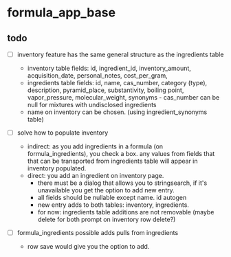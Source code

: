 # formula_app_base
## todo 

- [ ] inventory feature has the same general structure as the ingredients table 
    - inventory table fields: id, ingredient_id, inventory_amount, acquisition_date, personal_notes, cost_per_gram,
    - ingredients table fields: id, name, cas_number, category (type), description, pyramid_place, substantivity, boiling point, vapor_pressure, molecular_weight, synonyms
            - cas_number can be null for mixtures with undisclosed ingredients
    - name on inventory can be chosen. (using ingredient_synonyms table)

- [ ] solve how to populate inventory 
    - indirect: as you add ingredients in a formula (on formula_ingredients), you check a box. any values from fields that that can  be transported from ingredients table will appear in inventory populated. 
    - direct: you add an ingredient on inventory page. 
        - there must be a dialog that allows you to stringsearch, if it's unavailable you get the option to add new entry. 
        - all fields should be nullable except name. id autogen
        - new entry adds  to both tables: inventory, ingredients. 
        - for now: ingredients table additions are not removable (maybe delete for both prompt on inventory row delete?)

- [ ] formula_ingredients possible adds pulls from ingredients
    - row save would give you the option to add.

